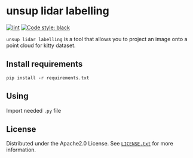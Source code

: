 # unsup lidar labelling

[![lint](https://github.com/prime-slam/unsup-lidar-labelling/actions/workflows/ci.yml/badge.svg)](https://github.com/prime-slam/unsup-lidar-labelling/actions/workflows/ci.yml)
[![Code style: black](https://img.shields.io/badge/code%20style-black-000000.svg)](https://github.com/prime-slam/unsup-lidar-labelling)

```unsup lidar labelling``` is a tool that allows you to project an image onto a point cloud for kitty dataset.

## Install requirements
```pip install -r requirements.txt```

## Using
Import needed ```.py``` file

## License
Distributed under the Apache2.0 License. See [`LICENSE.txt`](https://github.com/prime-slam/unsup-lidar-labelling/blob/main/LICENSE) for more information.
